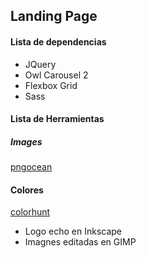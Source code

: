 ## Landing Page

#### Lista de dependencias 
- JQuery
- Owl Carousel 2
- Flexbox Grid
- Sass
#### Lista de Herramientas 
##### Images 
[pngocean](https://www.pngocean.com)
#### Colores
[colorhunt](https://colorhunt.co/)

- Logo echo en Inkscape
- Imagnes editadas en GIMP

